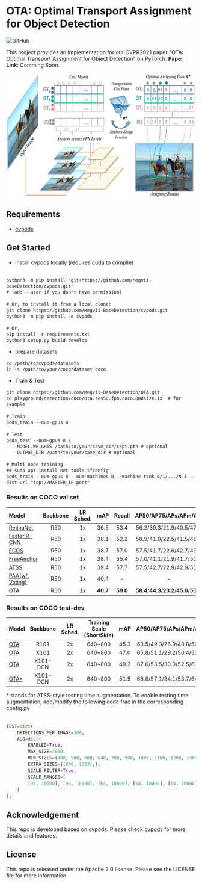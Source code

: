 # OTA: Optimal Transport Assignment for Object Detection

![GitHub](https://img.shields.io/github/license/Megvii-BaseDetection/LLA)

This project provides an implementation for our CVPR2021 paper "OTA: Optimal Transport Assignment for Object Detection" on PyTorch.
**Paper Link**: Comming Soon.

<img src="./ota.png" width="700" height="330">

## Requirements
* [cvpods](https://github.com/Megvii-BaseDetection/cvpods)

## Get Started

* install cvpods locally (requires cuda to compile)
```shell

python3 -m pip install 'git+https://github.com/Megvii-BaseDetection/cvpods.git'
# (add --user if you don't have permission)

# Or, to install it from a local clone:
git clone https://github.com/Megvii-BaseDetection/cvpods.git
python3 -m pip install -e cvpods

# Or,
pip install -r requirements.txt
python3 setup.py build develop
```

* prepare datasets
```shell
cd /path/to/cvpods/datasets
ln -s /path/to/your/coco/dataset coco
```

* Train & Test
```shell
git clone https://github.com/Megvii-BaseDetection/OTA.git
cd playground/detection/coco/ota.res50.fpn.coco.800size.1x  # for example

# Train
pods_train --num-gpus 8

# Test
pods_test --num-gpus 8 \
    MODEL.WEIGHTS /path/to/your/save_dir/ckpt.pth # optional
    OUTPUT_DIR /path/to/your/save_dir # optional

# Multi node training
## sudo apt install net-tools ifconfig
pods_train --num-gpus 8 --num-machines N --machine-rank 0/1/.../N-1 --dist-url "tcp://MASTER_IP:port"

```

### Results on COCO val set

| Model | Backbone | LR Sched. | mAP | Recall | AP50/AP75/APs/APm/APl | Download |
|:------| :----:   | :----: |:---:| :---:| :---:| :---:|
|  [RetinaNet](https://github.com/Megvii-BaseDetection/cvpods/tree/master/playground/detection/coco/retinanet/retinanet.res50.fpn.coco.multiscale.1x) | R50   | 1x       | 36.5 |  53.4  |  56.2/39.3/21.9/40.5/47.7  | - |
|  [Faster R-CNN](https://github.com/Megvii-BaseDetection/cvpods/tree/master/playground/detection/coco/rcnn/faster_rcnn.res50.fpn.coco.multiscale.1x) | R50   | 1x       | 38.1 |  52.2  |  58.9/41.0/22.5/41.5/48.9  | - |
|  [FCOS](https://github.com/Megvii-BaseDetection/cvpods/tree/master/playground/detection/coco/fcos/fcos.res50.fpn.coco.800size.1x) | R50   | 1x       | 38.7 |  57.0   | 57.5/41.7/22.6/42.7/49.9   | - |
|  [FreeAnchor](https://github.com/Megvii-BaseDetection/cvpods/tree/master/playground/detection/coco/free_anchor/free_anchor.res50.fpn.coco.800size.1x) | R50   | 1x | 38.4 | 55.4  | 57.0/41.1/21.9/41.7/51.8      | - |
|  [ATSS](https://github.com/Megvii-BaseDetection/cvpods/tree/master/playground/detection/coco/atss/atss.res50.fpn.coco.800size.1x) | R50   | 1x    | 39.4 | 57.7    |  57.5/42.7/22.9/42.9/51.2   | - |
|  [PAA\(w/. Voting\)](https://github.com/kkhoot/PAA) | R50   | 1x  | 40.4 |   -  |  -   | - |
|  [OTA](https://github.com/Joker316701882/OTA/tree/main/playground/detection/coco/ota.res50.fpn.coco.800size.1x) | R50   | 1x       | **40.7**  |  **59.0** |  **58.4**/**44.3**/**23.2**/**45.0**/**53.6**    | [weights](https://megvii-my.sharepoint.cn/:u:/g/personal/gezheng_megvii_com/ETpQpDF_5E5JlmNfK1h4zLABNH1St_BXLnkvbpKjAEB5Tg) |

### Results on COCO test-dev
| Model | Backbone | LR Sched. | Training Scale (ShortSide) |mAP | AP50/AP75/APs/APm/APl | Download |
|:------| :----:   | :----: |:---:| :---:| :---:| :---:|
|  [OTA](https://github.com/Joker316701882/OTA/tree/main/playground/detection/coco/ota.res101.fpn.coco.800size.1x) | R101   | 2x | 640~800 | 45.3 | 63.5/49.3/26.9/48.8/56.1   | [weights](https://megvii-my.sharepoint.cn/:u:/g/personal/gezheng_megvii_com/EXRgFRfL2ZZHiuKEK2bNn5oBjKIlQwaeX0zH02wWomGLYQ?e=6Ctp5E) |
|  [OTA](https://github.com/Joker316701882/OTA/tree/main/playground/detection/coco/ota.x101.fpn.coco.800size.1x) | X101     | 2x | 640~800 | 47.0 | 65.8/51.1/29.2/50.4/57.9 | [weights](https://megvii-my.sharepoint.cn/:u:/g/personal/gezheng_megvii_com/Ec2yTrxYDZFAgqWGEnNT6pwB870Frg641WRy7zctHyRzPw?e=YS1RC2) |
|  [OTA](https://github.com/Joker316701882/OTA/tree/main/playground/detection/coco/ota.x101.dcnv2.fpn.coco.800size.1x) | X101-DCN | 2x | 640~800 | 49.2 |   67.6/53.5/30.0/52.5/62.3 | [weights](https://megvii-my.sharepoint.cn/:u:/g/personal/gezheng_megvii_com/EYy9odfpIEhIszqrI_vbuzIBlPcW7YRZYmXaT9ws7FkRRg?e=ZYo8SO) |
|  [OTA*](https://github.com/Joker316701882/OTA/tree/main/playground/detection/coco/ota.x101.dcnv2.fpn.coco.800size.1x) | X101-DCN | 2x | 640~800 | 51.5 |   68.6/57.1/34.1/53.7/64.1 | [weights](https://megvii-my.sharepoint.cn/:u:/g/personal/gezheng_megvii_com/EYy9odfpIEhIszqrI_vbuzIBlPcW7YRZYmXaT9ws7FkRRg?e=ZYo8SO) |

\* stands for ATSS-style testing time augmentation. To enable testing time augmentation, add/modify the following code frac in the corresponding config.py

```python

TEST=dict(
    DETECTIONS_PER_IMAGE=300,
    AUG=dict(
        ENABLED=True,
        MAX_SIZE=3000,
        MIN_SIZES=(400, 500, 600, 640, 700, 900, 1000, 1100, 1200, 1300, 1400, 1800),
        EXTRA_SIZES=((800, 1333),),
        SCALE_FILTER=True,
        SCALE_RANGES=(
        [96, 10000], [96, 10000], [64, 10000], [64, 10000], [64, 10000], [0, 10000], [0, 10000], [0, 256], [0, 256], [0, 192], [0, 192], [0, 96], [0, 10000])
    )
),

```

## Acknowledgement
This repo is developed based on cvpods. Please check [cvpods](https://github.com/Megvii-BaseDetection/cvpods) for more details and features.

## License
This repo is released under the Apache 2.0 license. Please see the LICENSE file for more information.

